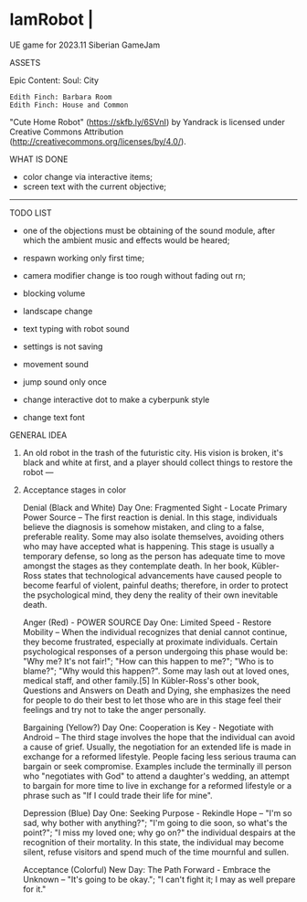 # IamRobot | 
UE game for 2023.11 Siberian GameJam

ASSETS

Epic Content:
	Soul: City

	Edith Finch: Barbara Room
	Edith Finch: House and Common
	
"Cute Home Robot" (https://skfb.ly/6SVnI) by Yandrack is licensed under Creative Commons Attribution (http://creativecommons.org/licenses/by/4.0/).



WHAT IS DONE
+ color change via interactive items;
+ screen text with the current objective;


----------

TODO LIST

- one of the objections must be obtaining of the sound module, after which the ambient music and effects would be heared;
- respawn working only first time;
- camera modifier change is too rough without fading out rn;

- blocking volume
- landscape change
- text typing with robot sound 
- settings is not saving
- movement sound
- jump sound only once
- change interactive dot to make a cyberpunk style
- change text font


GENERAL IDEA

1. An old robot in the trash of the futuristic city. His vision is broken, it's black and white at first, 
and a player should collect things to restore the robot — 
2. Acceptance stages in color

	Denial (Black and White)
	Day One: Fragmented Sight - Locate Primary Power Source
		– The first reaction is denial. In this stage, individuals believe the diagnosis is somehow mistaken, and cling to a false,
		preferable reality. Some may also isolate themselves, avoiding others who may have accepted what is happening. This stage 
		is usually a temporary defense, so long as the person has adequate time to move amongst the stages as they contemplate death.
		In her book, Kübler-Ross states that technological advancements have caused people to become fearful of violent, painful deaths; 
		therefore, in order to protect the psychological mind, they deny the reality of their own inevitable death. 

	Anger (Red) - POWER SOURCE
	Day One: Limited Speed - Restore Mobility
		– When the individual recognizes that denial cannot continue, they become frustrated, especially at proximate individuals. Certain 
		psychological responses of a person undergoing this phase would be: "Why me? It's not fair!"; "How can this happen to me?"; 
		"Who is to blame?"; "Why would this happen?". Some may lash out at loved ones, medical staff, and other family.[5] 
		In Kübler-Ross's other book, Questions and Answers on Death and Dying, she emphasizes the need for people to do their best 
		to let those who are in this stage feel their feelings and try not to take the anger personally.

	Bargaining (Yellow?)
	Day One: Cooperation is Key - Negotiate with Android
		– The third stage involves the hope that the individual can avoid a cause of grief. Usually, the negotiation for an extended life 
		is made in exchange for a reformed lifestyle. People facing less serious trauma can bargain or seek compromise. 
		Examples include the terminally ill person who "negotiates with God" to attend a daughter's wedding, an attempt 
		to bargain for more time to live in exchange for a reformed lifestyle or a phrase such as "If I could trade their life for mine".

	Depression (Blue) 
	Day One: Seeking Purpose - Rekindle Hope
		– "I'm so sad, why bother with anything?"; "I'm going to die soon, so what's the point?"; 
		"I miss my loved one; why go on?" the individual despairs at the recognition of their mortality.
		In this state, the individual may become silent, refuse visitors and spend much of the time mournful and sullen.

	Acceptance (Colorful)
	New Day: The Path Forward - Embrace the Unknown
		– "It's going to be okay."; "I can't fight it; I may as well prepare for it."
